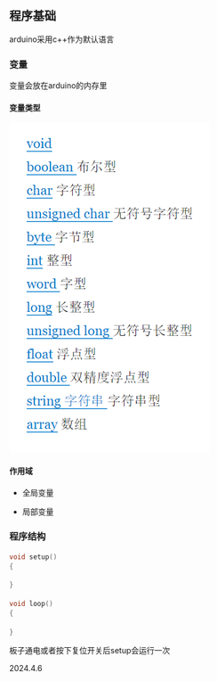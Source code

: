 ## 程序基础

arduino采用c++作为默认语言

### 变量

变量会放在arduino的内存里

#### 变量类型

![](./../assets/2.png)

#### 作用域

* 全局变量

* 局部变量

### 程序结构

```c++
void setup()
{

}

void loop()
{

}
```

板子通电或者按下复位开关后setup会运行一次

2024.4.6